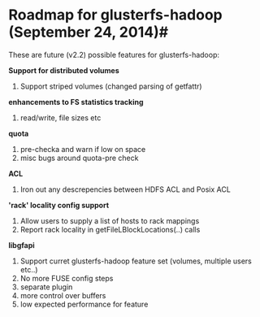 # Roadmap for glusterfs-hadoop (September 24, 2014)#

These are future (v2.2) possible features for glusterfs-hadoop:

**Support for distributed volumes**
1. Support striped volumes (changed parsing of getfattr)

**enhancements to FS statistics tracking**
1. read/write, file sizes etc
	
**quota**
1. pre-checka and warn if low on space
2. misc bugs around quota-pre check

**ACL**
1. Iron out any descrepencies between HDFS ACL and Posix ACL

**'rack' locality config support**
1. Allow users to supply a list of hosts to rack mappings
2. Report rack locality in getFileLBlockLocations(..) calls

**libgfapi**
1. Support curret glusterfs-hadoop feature set (volumes, multiple users etc..)
2. No more FUSE config steps
3. separate plugin
4. more control over buffers
5. low expected performance for feature  
